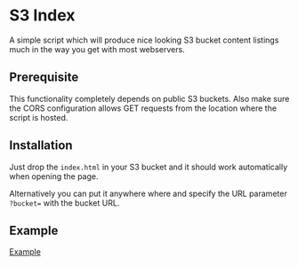 # S3 Index

A simple script which will produce nice looking S3 bucket content listings much in the way you get with most webservers.

## Prerequisite 

This functionality completely depends on public S3 buckets. Also make sure the CORS configuration allows GET requests from the location where the script is hosted.

## Installation

Just drop the `index.html` in your S3 bucket and it should work automatically when opening the page.

Alternatively you can put it anywhere where and specify the URL parameter `?bucket=` with the bucket URL.

## Example

[Example](https://mpobjects.github.io/s3index/?bucket=https://s3-eu-west-1.amazonaws.com/data.openspending.org)
